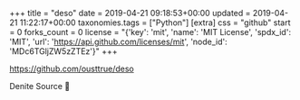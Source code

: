+++
title = "deso"
date = 2019-04-21 09:18:53+00:00
updated = 2019-04-21 11:22:17+00:00
taxonomies.tags = ["Python"]
[extra]
css = "github"
start = 0
forks_count = 0
license = "{'key': 'mit', 'name': 'MIT License', 'spdx_id': 'MIT', 'url': 'https://api.github.com/licenses/mit', 'node_id': 'MDc6TGljZW5zZTEz'}"
+++

<https://github.com/ousttrue/deso>

Denite Source 🦑

